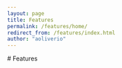 ```yaml
---
layout: page
title: Features
permalink: /features/home/
redirect_from: /features/index.html
author: "aoliverio"
---
```


# Features